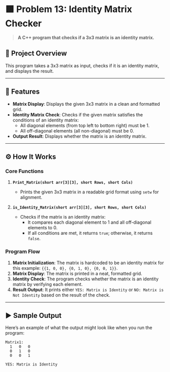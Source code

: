 # 🟩 Problem 13: Identity Matrix Checker 

> **A C++ program that checks if a 3x3 matrix is an identity matrix.**

## 📘 Project Overview
This program takes a 3x3 matrix as input, checks if it is an identity matrix, and displays the result.

---

## 🌟 Features
- **Matrix Display**: Displays the given 3x3 matrix in a clean and formatted grid.
- **Identity Matrix Check**: Checks if the given matrix satisfies the conditions of an identity matrix:
  - All diagonal elements (from top left to bottom right) must be 1.
  - All off-diagonal elements (all non-diagonal) must be 0.
- **Output Result**: Displays whether the matrix is an identity matrix.

---

## ⚙️ How It Works

### Core Functions
1. **`Print_Matrix(short arr[3][3], short Rows, short Cols)`**
   - Prints the given 3x3 matrix in a readable grid format using `setw` for alignment.

2. **`is_Identity_Matrix(short arr[3][3], short Rows, short Cols)`**
   - Checks if the matrix is an identity matrix:
     - It compares each diagonal element to 1 and all off-diagonal elements to 0.
     - If all conditions are met, it returns `true`; otherwise, it returns `false`.

### Program Flow
1. **Matrix Initialization**: The matrix is hardcoded to be an identity matrix for this example: `{{1, 0, 0}, {0, 1, 0}, {0, 0, 1}}`.
2. **Matrix Display**: The matrix is printed in a neat, formatted grid.
3. **Identity Check**: The program checks whether the matrix is an identity matrix by verifying each element.
4. **Result Output**: It prints either `YES: Matrix is Identity` or `NO: Matrix is Not Identity` based on the result of the check.

---

## ▶️ Sample Output
Here’s an example of what the output might look like when you run the program:

```plaintext
Matrix1:
  1   0   0 
  0   1   0 
  0   0   1 

YES: Matrix is Identity
